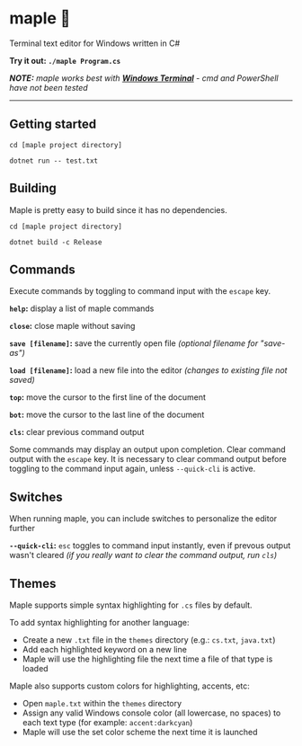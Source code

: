 # maple 🍁

Terminal text editor for Windows written in C#

**Try it out: `./maple Program.cs`**

***NOTE:** maple works best with [**Windows Terminal**](https://aka.ms/terminal) - cmd and PowerShell have not been tested*

---

## Getting started

`cd [maple project directory]`

`dotnet run -- test.txt`

## Building

Maple is pretty easy to build since it has no dependencies.

`cd [maple project directory]`

`dotnet build -c Release`

## Commands

Execute commands by toggling to command input with the `escape` key.

**`help`:** display a list of maple commands

**`close`:** close maple without saving

**`save [filename]`:** save the currently open file *(optional filename for "save-as")*

**`load [filename]`:** load a new file into the editor *(changes to existing file not saved)*

**`top`:** move the cursor to the first line of the document

**`bot`:** move the cursor to the last line of the document

**`cls`:** clear previous command output

Some commands may display an output upon completion. Clear command output with the `escape` key.
It is necessary to clear command output before toggling to the command input again, unless `--quick-cli` is active.

## Switches

When running maple, you can include switches to personalize the editor further

**`--quick-cli`:** `esc` toggles to command input instantly, even if prevous output wasn't cleared
*(if you really want to clear the command output, run `cls`)*

## Themes

Maple supports simple syntax highlighting for `.cs` files by default.

To add syntax highlighting for another language:
 - Create a new `.txt` file in the `themes` directory (e.g.: `cs.txt`, `java.txt`)
 - Add each highlighted keyword on a new line
 - Maple will use the highlighting file the next time a file of that type is loaded

Maple also supports custom colors for highlighting, accents, etc:
 - Open `maple.txt` within the `themes` directory
 - Assign any valid Windows console color (all lowercase, no spaces) to each text type (for example: `accent:darkcyan`)
 - Maple will use the set color scheme the next time it is launched
